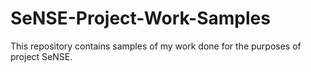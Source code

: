 # SeNSE-Project-Work-Samples
This repository contains samples of my work done for the purposes of project SeNSE.
